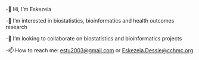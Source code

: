 -👋 Hi, I’m Eskezeia




-👀 I’m interested in biostatistics, bioinformatics and health outcomes research



-👯 I’m looking to collaborate on biostatistics and bioinformatics projects



-📫 How to reach me: estu2003@gmail.com or Eskezeia.Dessie@cchmc.org





